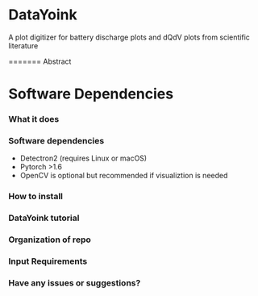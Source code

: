 # DataYoink <br />
A plot digitizer for battery discharge plots and dQdV plots from scientific literature <br />


=======
Abstract

Software Dependencies
=======
### What it does



### Software dependencies
- Detectron2 (requires Linux or macOS)
- Pytorch >1.6
- OpenCV is optional but recommended if visualiztion is needed

### How to install 


### DataYoink tutorial


### Organization of repo


### Input Requirements


### Have any issues or suggestions?


